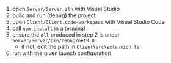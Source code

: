 1. open `Server/Server.sln` with Visual Studio
2. build and run (debug) the project
3. open `Client/Client.code-workspace` with Visual Studio Code
4. call `npm install` in a terminal
5. ensure the `dll` produced in step 2 is under `Server/Server/bin/Debug/net8.0`
    - if not, edit the path in `Client\src\extension.ts`
6. run with the given launch configuration